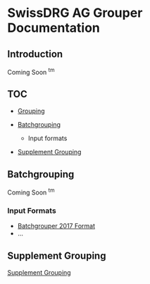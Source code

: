 # SwissDRG AG Grouper Documentation

## Introduction
Coming Soon <sup>tm</sup>

## TOC
* [Grouping](pages/grouping.md)
    
* [Batchgrouping](#batchgrouping)
    * Input formats
* [Supplement Grouping](#supplement-grouping)




## Batchgrouping
Coming Soon <sup>tm</sup>

### Input Formats
* [Batchgrouper 2017 Format](pages/format-batchgrouper-2017.md)
* ...

## Supplement Grouping
[Supplement Grouping](pages/supplement-grouping.md)
